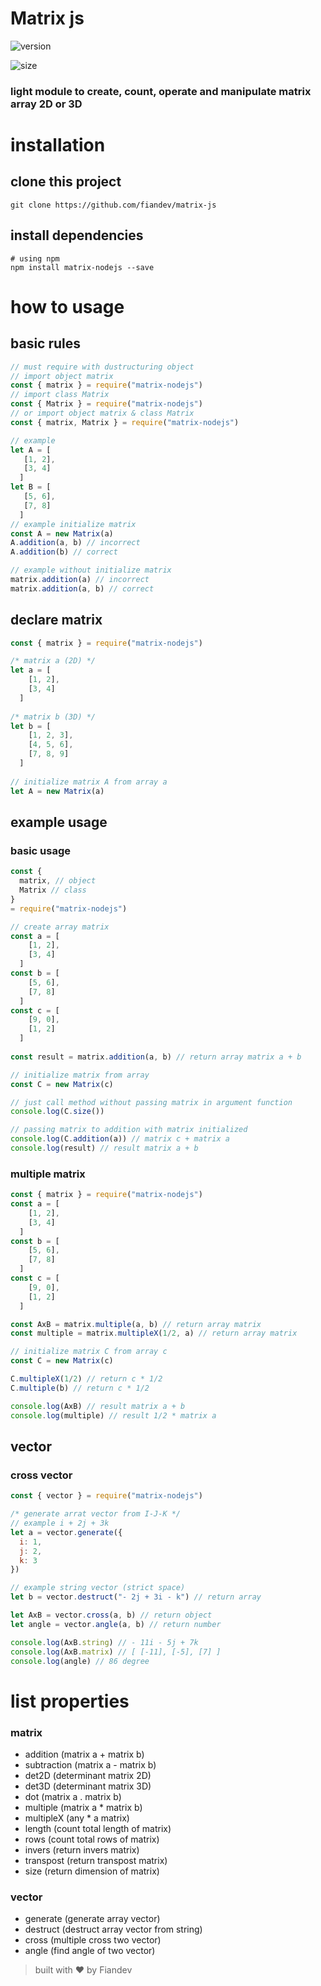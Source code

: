# Matrix js

![version](https://img.shields.io/npm/v/matrix-nodejs?label=matrix-nodejs)

![size](https://img.shields.io/bundlephobia/min/matrix-nodejs?label=size)

### light module to create, count, operate and manipulate matrix array 2D or 3D

# installation
## clone this project

```shell
git clone https://github.com/fiandev/matrix-js
```

## install dependencies

```shell
# using npm
npm install matrix-nodejs --save
```

# how to usage

## basic rules
```javascript
// must require with dustructuring object
// import object matrix
const { matrix } = require("matrix-nodejs")
// import class Matrix
const { Matrix } = require("matrix-nodejs")
// or import object matrix & class Matrix
const { matrix, Matrix } = require("matrix-nodejs")

// example
let A = [
   [1, 2],
   [3, 4]
  ]
let B = [
   [5, 6],
   [7, 8]
  ]
// example initialize matrix
const A = new Matrix(a)
A.addition(a, b) // incorrect
A.addition(b) // correct

// example without initialize matrix
matrix.addition(a) // incorrect
matrix.addition(a, b) // correct

```
## declare matrix

```javascript
const { matrix } = require("matrix-nodejs")

/* matrix a (2D) */
let a = [
    [1, 2],
    [3, 4]
  ]
  
/* matrix b (3D) */
let b = [
    [1, 2, 3],
    [4, 5, 6],
    [7, 8, 9]
  ]
  
// initialize matrix A from array a
let A = new Matrix(a)
```

## example usage
### basic usage

```javascript
const { 
  matrix, // object 
  Matrix // class
} 
= require("matrix-nodejs")

// create array matrix
const a = [
    [1, 2],
    [3, 4]
  ]
const b = [
    [5, 6],
    [7, 8]
  ]
const c = [
    [9, 0],
    [1, 2]
  ]
  
const result = matrix.addition(a, b) // return array matrix a + b

// initialize matrix from array
const C = new Matrix(c)

// just call method without passing matrix in argument function
console.log(C.size())

// passing matrix to addition with matrix initialized
console.log(C.addition(a)) // matrix c + matrix a
console.log(result) // result matrix a + b
```

### multiple matrix
```javascript
const { matrix } = require("matrix-nodejs")
const a = [
    [1, 2],
    [3, 4]
  ]
const b = [
    [5, 6],
    [7, 8]
  ]
const c = [
    [9, 0],
    [1, 2]
  ]

const AxB = matrix.multiple(a, b) // return array matrix
const multiple = matrix.multipleX(1/2, a) // return array matrix

// initialize matrix C from array c
const C = new Matrix(c)

C.multipleX(1/2) // return c * 1/2
C.multiple(b) // return c * 1/2

console.log(AxB) // result matrix a + b
console.log(multiple) // result 1/2 * matrix a
```

## vector
### cross vector
```javascript
const { vector } = require("matrix-nodejs")

/* generate arrat vector from I-J-K */
// example i + 2j + 3k
let a = vector.generate({
  i: 1,
  j: 2,
  k: 3
})

// example string vector (strict space)
let b = vector.destruct("- 2j + 3i - k") // return array

let AxB = vector.cross(a, b) // return object
let angle = vector.angle(a, b) // return number

console.log(AxB.string) // - 11i - 5j + 7k
console.log(AxB.matrix) // [ [-11], [-5], [7] ]
console.log(angle) // 86 degree
```

# list properties

### matrix
- addition (matrix a + matrix b)
- subtraction (matrix a - matrix b)
- det2D (determinant matrix 2D)
- det3D (determinant matrix 3D)
- dot (matrix a . matrix b)
- multiple (matrix a * matrix b)
- multipleX (any * a matrix)
- length (count total length of matrix)
- rows (count total rows of matrix)
- invers (return invers matrix)
- transpost (return transpost matrix)
- size (return dimension of matrix)

### vector
- generate (generate array vector)
- destruct (destruct array vector from string)
- cross (multiple cross two vector)
- angle (find angle of two vector)

> built with ❤️ by Fiandev